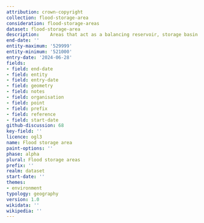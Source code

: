 ```yaml
---
attribution: crown-copyright
collection: flood-storage-area
consideration: flood-storage-areas
dataset: flood-storage-area
description: 	Areas that act as a balancing reservoir, storage basin or balancing pond for flood control
end-date: ''
entity-maximum: '529999'
entity-minimum: '521000'
entry-date: '2024-06-28'
fields:
- field: end-date
- field: entity
- field: entry-date
- field: geometry
- field: notes
- field: organisation
- field: point
- field: prefix
- field: reference
- field: start-date
github-discussion: 68
key-field: ''
licence: ogl3
name: Flood storage area
paint-options: ''
phase: alpha
plural: Flood storage areas
prefix: ''
realm: dataset
start-date: ''
themes:
- environment
typology: geography
version: 1.0
wikidata: ''
wikipedia: ''
---
```

